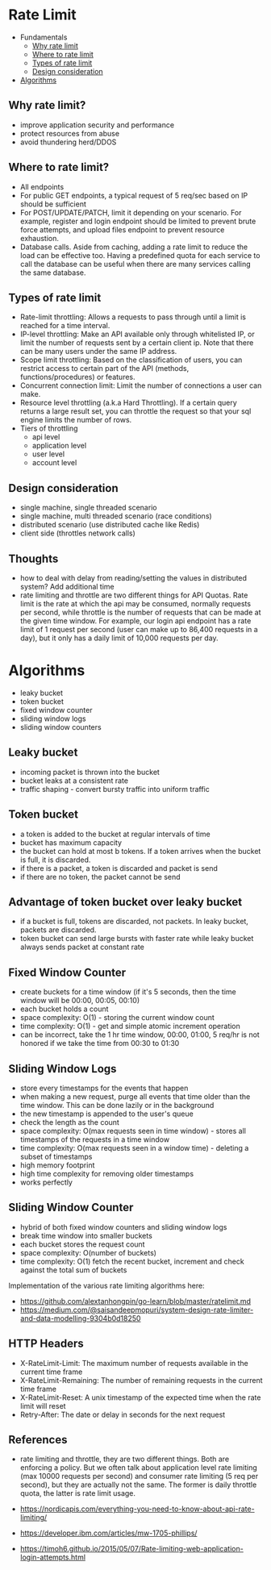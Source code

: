 
# Rate Limit 

- Fundamentals
  - [Why rate limit](#why-rate-limit)
  - [Where to rate limit](#where-to-rate-limit)
  - [Types of rate limit](#types-of-rate-limit)
  - [Design consideration](#design-consideration)
- [Algorithms](#algorithms)


## Why rate limit?
- improve application security and performance
- protect resources from abuse
- avoid thundering herd/DDOS

## Where to rate limit?

- All endpoints
- For public GET endpoints, a typical request of 5 req/sec based on IP should be sufficient
- For POST/UPDATE/PATCH, limit it depending on your scenario. For example, register and login endpoint should be limited to prevent brute force attempts, and upload files endpoint to prevent resource exhaustion. 
- Database calls. Aside from caching, adding a rate limit to reduce the load can be effective too. Having a predefined quota for each service to call the database can be useful when there are many services calling the same database.

## Types of rate limit

- Rate-limit throttling: Allows a requests to pass through until a limit is reached for a time interval. 
- IP-level throttling: Make an API available only through whitelisted IP, or limit the number of requests sent by a certain client ip. Note that there can be many users under the same IP address.
- Scope limit throttling: Based on the classification of users, you can restrict access to certain part of the API (methods, functions/procedures) or features.
- Concurrent connection limit: Limit the number of connections a user can make.
- Resource level throttling (a.k.a Hard Throttling). If a certain query returns a large result set, you can throttle the request so that your sql engine limits the number of rows.
- Tiers of throttling 
  - api level
  - application level
  - user level
  - account level

## Design consideration

- single machine, single threaded scenario
- single machine, multi threaded scenario (race conditions)
- distributed scenario (use distributed cache like Redis)
- client side (throttles network calls)

## Thoughts

- how to deal with delay from reading/setting the values in distributed system? Add additional time
- rate limiting and throttle are two different things for API Quotas. Rate limit is the rate at which the api may be consumed, normally requests per second, while throttle is the number of requests that can be made at the given time window. For example, our login api endpoint has a rate limit of 1 request per second (user can make up to 86,400 requests in a day), but it only has a daily limit of 10,000 requests per day. 

# Algorithms

- leaky bucket
- token bucket
- fixed window counter
- sliding window logs
- sliding window counters

## Leaky bucket
- incoming packet is thrown into the bucket
- bucket leaks at a consistent rate
- traffic shaping - convert bursty traffic into uniform traffic


## Token bucket
- a token is added to the bucket at regular intervals of time
- bucket has maximum capacity
- the bucket can hold at most b tokens. If a token arrives when the bucket is full, it is discarded.
- if there is a packet, a token is discarded and packet is send
- if there are no token, the packet cannot be send

## Advantage of token bucket over leaky bucket
- if a bucket is full, tokens are discarded, not packets. In leaky bucket, packets are discarded.
- token bucket can send large bursts with faster rate while leaky bucket always sends packet at constant rate

## Fixed Window Counter

- create buckets for a time window (if it's 5 seconds, then the time window will be 00:00, 00:05, 00:10)
- each bucket holds a count
- space complexity: O(1) - storing the current window count
- time complexity: O(1) - get and simple atomic increment operation
- can be incorrect, take the 1 hr time window, 00:00, 01:00, 5 req/hr is not honored if we take the time from 00:30 to 01:30

## Sliding Window Logs

- store every timestamps for the events that happen
- when making a new request, purge all events that time older than the time window. This can be done lazily or in the background
- the new timestamp is appended to the user's queue
- check the length as the count
- space complexity: O(max requests seen in time window) - stores all timestamps of the requests in a time window
- time complexity: O(max requests seen in a window time) - deleting a subset of timestamps
- high memory footprint
- high time complexity for removing older timestamps
- works perfectly

## Sliding Window Counter

- hybrid of both fixed window counters and sliding window logs
- break time window into smaller buckets
- each bucket stores the request count
- space complexity: O(number of buckets)
- time complexity: O(1) fetch the recent bucket, increment and check against the total sum of buckets

Implementation of the various rate limiting algorithms here:

- https://github.com/alextanhongpin/go-learn/blob/master/ratelimit.md
- https://medium.com/@saisandeepmopuri/system-design-rate-limiter-and-data-modelling-9304b0d18250

## HTTP Headers

- X-RateLimit-Limit: The maximum number of requests available in the current time frame
- X-RateLimit-Remaining: The number of remaining requests in the current time frame
- X-RateLimit-Reset: A unix timestamp of the expected time when the rate limit will reset
- Retry-After: The date or delay in seconds for the next request

## References

- rate limiting and throttle, they are two different things. Both are enforcing a policy. But we often talk about application level rate limiting (max 10000 requests per second) and consumer rate limiting (5 req per second), but they are actually not the same. The former is daily throttle quota, the latter is rate limit usage.

- https://nordicapis.com/everything-you-need-to-know-about-api-rate-limiting/
- https://developer.ibm.com/articles/mw-1705-phillips/
- https://timoh6.github.io/2015/05/07/Rate-limiting-web-application-login-attempts.html
